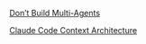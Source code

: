 [Don’t Build Multi-Agents](https://cognition.ai/blog/dont-build-multi-agents#principles-of-context-engineering)

[Claude Code Context Architecture](https://x.com/dani_avila7/status/1975556656496091435)
